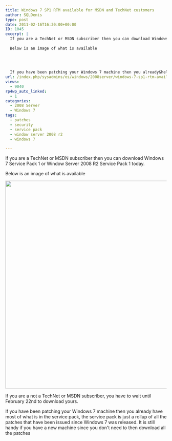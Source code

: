 ```yaml
---
title: Windows 7 SP1 RTM available for MSDN and TechNet customers
author: SQLDenis
type: post
date: 2011-02-16T16:30:00+00:00
ID: 1045
excerpt: |
  If you are a TechNet or MSDN subscriber then you can download Windows 7 Service Pack 1 or Window Server 2008 R2 Service Pack 1 today. 
  
  Below is an image of what is available
  
  
   
  
  If you have been patching your Windows 7 machine then you already&hellip;
url: /index.php/sysadmins/os/windows/2008server/windows-7-sp1-rtm-available/
views:
  - 9040
rp4wp_auto_linked:
  - 1
categories:
  - 2008 Server
  - Windows 7
tags:
  - patches
  - security
  - service pack
  - window server 2008 r2
  - windows 7

---
```

If you are a TechNet or MSDN subscriber then you can download Windows 7 Service Pack 1 or Window Server 2008 R2 Service Pack 1 today. 

Below is an image of what is available

<div class="image_block">
  <a href="https://lessthandot.z19.web.core.windows.net/wp-content/uploads/blogs/SysAdmins/ServicePack1.PNG?mtime=1297880666"><img alt="" src="https://lessthandot.z19.web.core.windows.net/wp-content/uploads/blogs/SysAdmins/ServicePack1.PNG?mtime=1297880666" width="934" height="647" /></a>
</div>

If you are a not a TechNet or MSDN subscriber, you have to wait until February 22nd to download yours. 

If you have been patching your Windows 7 machine then you already have most of what is in the service pack, the service pack is just a rollup of all the patches that have been issued since Windows 7 was released. It is still handy if you have a new machine since you don't need to then download all the patches